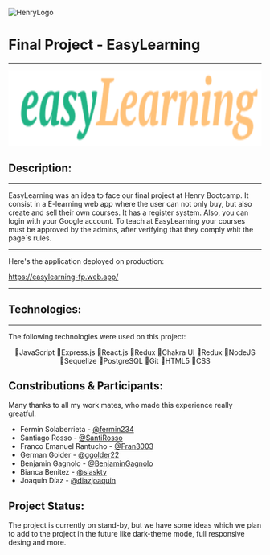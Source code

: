 ![HenryLogo](https://d31uz8lwfmyn8g.cloudfront.net/Assets/logo-henry-white-lg.png)

# Final Project - EasyLearning
----
<img height="150" src="./client/src/image/easylearning.png"/>

## Description:
----
EasyLearning was an idea to face our final project at Henry Bootcamp. It consist in a E-learning web app where the user can not only buy, but also create and sell their own courses. It has a register system. Also, you can login with your Google account.
To teach at EasyLearning your courses must be approved by the admins, after verifying that they comply whit the page´s rules.

----
Here's the application deployed on production:

<https://easylearning-fp.web.app/>

----

## Technologies:

----
The following technologies were used on this project:
<div align='center'>
  🔹JavaScript
  🔸Express.js
  🔹React.js
  🔸Redux
  🔹Chakra UI
  🔸Redux
  🔹NodeJS
</div>
<div align='center'>
  🔸Sequelize
  🔹PostgreSQL
  🔸Git
  🔹HTML5
  🔸CSS
</div>

## Constributions & Participants:

Many thanks to all my work mates, who made this experience really greatful.

- Fermin Solaberrieta - [@fermin234](https://github.com/fermin234)
- Santiago Rosso - [@SantiRosso](https://github.com/SantiRosso)
- Franco Emanuel Rantucho - [@Fran3003](https://github.com/Fran3003)
- German Golder - [@ggolder22](https://github.com/ggolder22)
- Benjamin Gagnolo - [@BenjaminGagnolo](https://github.com/BenjaminGagnolo)
- Bianca Benitez - [@siasktv](https://github.com/siasktv)
- Joaquín Díaz - [@diazjoaquin](https://github.com/diazjoaquin)

## Project Status:

The project is currently on stand-by, but we have some ideas which we plan to add to the project in the future like dark-theme mode, full responsive desing and more.

